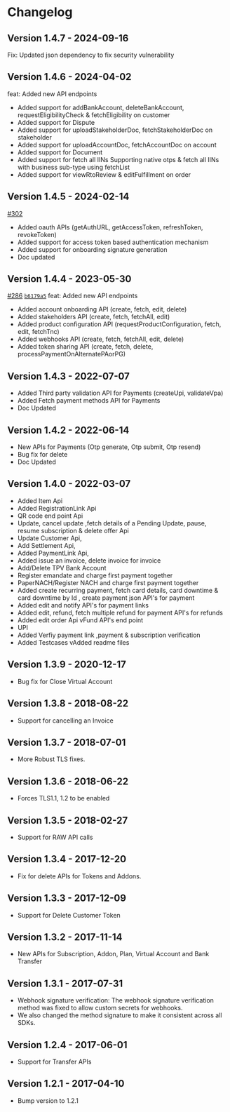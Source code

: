 # Changelog

## Version 1.4.7 - 2024-09-16
Fix: Updated json dependency to fix security vulnerability

## Version 1.4.6 - 2024-04-02
feat: Added new API endpoints
* Added support for addBankAccount, deleteBankAccount, requestEligibilityCheck & fetchEligibility on customer
* Added support for Dispute
* Added support for uploadStakeholderDoc, fetchStakeholderDoc on stakeholder
* Added support for uploadAccountDoc, fetchAccountDoc on account
* Added support for Document
* Added support for fetch all IINs Supporting native otps & fetch all IINs with business sub-type using fetchList
* Added support for viewRtoReview & editFulfillment on order

## Version 1.4.5 - 2024-02-14
[#302](https://github.com/razorpay/razorpay-java/pull/302)
* Added oauth APIs (getAuthURL, getAccessToken, refreshToken, revokeToken) 
* Added support for access token based authentication mechanism
* Added support for onboarding signature generation
* Doc updated

## Version 1.4.4 - 2023-05-30
[#286](https://github.com/razorpay/razorpay-java/pull/286) [`b6179a5`](https://github.com/razorpay/razorpay-java/commit/b6179a5a3425910a190f0d9e4f5ff0f8e423f6a9) feat: Added new API endpoints

* Added account onboarding API (create, fetch, edit, delete)
* Added stakeholders API (create, fetch, fetchAll, edit)
* Added product configuration API (requestProductConfiguration, fetch, edit, fetchTnc)
* Added webhooks API (create, fetch, fetchAll, edit, delete)
* Added token sharing API (create, fetch, delete, processPaymentOnAlternatePAorPG)

## Version 1.4.3 - 2022-07-07
* Added Third party validation API for Payments (createUpi, validateVpa)
* Added Fetch payment methods API for Payments
* Doc Updated

## Version 1.4.2 - 2022-06-14
* New APIs for Payments (Otp generate, Otp submit, Otp resend)
* Bug fix for delete
* Doc Updated

## Version 1.4.0 - 2022-03-07
* Added Item Api
* Added RegistrationLink Api
* QR code end point Api
* Update, cancel update ,fetch details of a Pending Update, pause, resume subscription & delete offer Api
* Update Customer Api,
* Add Settlement Api,
* Added PaymentLink Api,
* Added issue an invoice, delete invoice for invoice
* Add/Delete TPV Bank Account
* Register emandate and charge first payment together
* PaperNACH/Register NACH and charge first payment together
* Added create recurring payment, fetch card details, card downtime & card downtime by Id , create payment json API's for payment
* Added edit and notify API's for payment links
* Added edit, refund, fetch multiple refund for payment API's for refunds
* Added edit order Api
vFund API's end point
* UPI
* Added Verfiy payment link ,payment & subscription verification
* Added Testcases
vAdded readme files

## Version 1.3.9 - 2020-12-17
* Bug fix for Close Virtual Account

## Version 1.3.8 - 2018-08-22
* Support for cancelling an Invoice

## Version 1.3.7 - 2018-07-01
* More Robust TLS fixes.

## Version 1.3.6 - 2018-06-22
* Forces TLS1.1, 1.2 to be enabled

## Version 1.3.5 - 2018-02-27
* Support for RAW API calls

## Version 1.3.4 - 2017-12-20
* Fix for delete APIs for Tokens and Addons.

## Version 1.3.3 - 2017-12-09
* Support for Delete Customer Token

## Version 1.3.2 - 2017-11-14
* New APIs for Subscription, Addon, Plan, Virtual Account and Bank Transfer

## Version 1.3.1 - 2017-07-31
* Webhook signature verification: The webhook signature verification method was fixed to allow custom secrets for webhooks.
* We also changed the method signature to make it consistent across all SDKs.

## Version 1.2.4 - 2017-06-01
* Support for Transfer APIs

## Version 1.2.1 - 2017-04-10
* Bump version to 1.2.1
